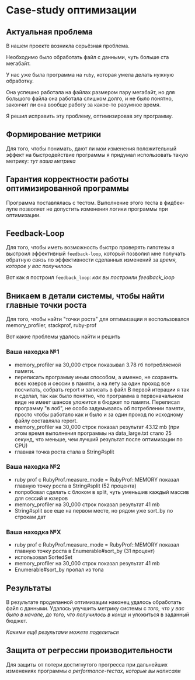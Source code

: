 # Case-study оптимизации

## Актуальная проблема
В нашем проекте возникла серьёзная проблема.

Необходимо было обработать файл с данными, чуть больше ста мегабайт.

У нас уже была программа на `ruby`, которая умела делать нужную обработку.

Она успешно работала на файлах размером пару мегабайт, но для большого файла она работала слишком долго, и не было понятно, закончит ли она вообще работу за какое-то разумное время.

Я решил исправить эту проблему, оптимизировав эту программу.

## Формирование метрики
Для того, чтобы понимать, дают ли мои изменения положительный эффект на быстродействие программы я придумал использовать такую метрику: *тут ваша метрика*

## Гарантия корректности работы оптимизированной программы
Программа поставлялась с тестом. Выполнение этого теста в фидбек-лупе позволяет не допустить изменения логики программы при оптимизации.

## Feedback-Loop
Для того, чтобы иметь возможность быстро проверять гипотезы я выстроил эффективный `feedback-loop`, который позволил мне получать обратную связь по эффективности сделанных изменений за *время, которое у вас получилось*

Вот как я построил `feedback_loop`: *как вы построили feedback_loop*

## Вникаем в детали системы, чтобы найти главные точки роста
Для того, чтобы найти "точки роста" для оптимизации я воспользовался memory_profiler, stackprof, ruby-prof

Вот какие проблемы удалось найти и решить

### Ваша находка №1
- memory_profiler на 30_000 строк показывал 3.78 гб потребляемой памяти.
- переписать программу иным способом, а именно, не созранять всех юзеров и сессии в памяти, а на лету за один проход все посчитать, собрать report и записать в файл
В первой итерации я так и сделал, так как было понятно, что программа в первоначальном виде не имеет шансов уложится в бюджет по памяти.
Переписал программу "в лоб", не особо задумываясь об потреблении памяти, просто чтобы работало как и было и за один проход по исходному файлу составляла report.
- memory_profiler на 30_000 строк показал результат 43.12 mb (при этом время выполнения программы на data_large.txt стало 25 секунд, что меньше, чем лучший результат после оптимизации по CPU)
- главная точка роста стала в String#split

### Ваша находка №2
- ruby prof c RubyProf.measure_mode = RubyProf::MEMORY показал главную точку роста в String#split (52 процента)
- попробовал сделать с блоком в split, чуть уменьшив каждый массив для сессий и юзеров
- memory_profiler на 30_000 строк показал результат 41 mb
- String#split все еще на первом месте, но рядом уже sort_by по строкам дат

### Ваша находка №X
- ruby prof c RubyProf.measure_mode = RubyProf::MEMORY показал главную точку роста в Enumerable#sort_by (31 процент)
- использовал SortedSet
- memory_profiler на 30_000 строк показал результат 41 mb
- Enumerable#sort_by пропал из топа

## Результаты
В результате проделанной оптимизации наконец удалось обработать файл с данными.
Удалось улучшить метрику системы с *того, что у вас было в начале, до того, что получилось в конце* и уложиться в заданный бюджет.

*Какими ещё результами можете поделиться*

## Защита от регрессии производительности
Для защиты от потери достигнутого прогресса при дальнейших изменениях программы *о performance-тестах, которые вы написали*
